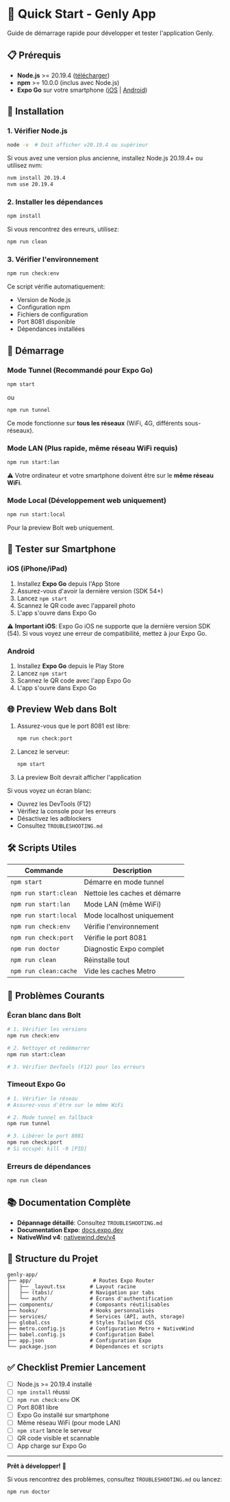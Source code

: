 # 🚀 Quick Start - Genly App

Guide de démarrage rapide pour développer et tester l'application Genly.

## 📋 Prérequis

- **Node.js** >= 20.19.4 ([télécharger](https://nodejs.org/))
- **npm** >= 10.0.0 (inclus avec Node.js)
- **Expo Go** sur votre smartphone ([iOS](https://apps.apple.com/app/expo-go/id982107779) | [Android](https://play.google.com/store/apps/details?id=host.exp.exponent))

## 🔧 Installation

### 1. Vérifier Node.js

```bash
node -v  # Doit afficher v20.19.4 ou supérieur
```

Si vous avez une version plus ancienne, installez Node.js 20.19.4+ ou utilisez nvm:

```bash
nvm install 20.19.4
nvm use 20.19.4
```

### 2. Installer les dépendances

```bash
npm install
```

Si vous rencontrez des erreurs, utilisez:

```bash
npm run clean
```

### 3. Vérifier l'environnement

```bash
npm run check:env
```

Ce script vérifie automatiquement:
- Version de Node.js
- Configuration npm
- Fichiers de configuration
- Port 8081 disponible
- Dépendances installées

## 🎯 Démarrage

### Mode Tunnel (Recommandé pour Expo Go)

```bash
npm start
```

ou

```bash
npm run tunnel
```

Ce mode fonctionne sur **tous les réseaux** (WiFi, 4G, différents sous-réseaux).

### Mode LAN (Plus rapide, même réseau WiFi requis)

```bash
npm run start:lan
```

⚠️ Votre ordinateur et votre smartphone doivent être sur le **même réseau WiFi**.

### Mode Local (Développement web uniquement)

```bash
npm run start:local
```

Pour la preview Bolt web uniquement.

## 📱 Tester sur Smartphone

### iOS (iPhone/iPad)

1. Installez **Expo Go** depuis l'App Store
2. Assurez-vous d'avoir la dernière version (SDK 54+)
3. Lancez `npm start`
4. Scannez le QR code avec l'appareil photo
5. L'app s'ouvre dans Expo Go

⚠️ **Important iOS**: Expo Go iOS ne supporte que la dernière version SDK (54). Si vous voyez une erreur de compatibilité, mettez à jour Expo Go.

### Android

1. Installez **Expo Go** depuis le Play Store
2. Lancez `npm start`
3. Scannez le QR code avec l'app Expo Go
4. L'app s'ouvre dans Expo Go

## 🌐 Preview Web dans Bolt

1. Assurez-vous que le port 8081 est libre:
   ```bash
   npm run check:port
   ```

2. Lancez le serveur:
   ```bash
   npm start
   ```

3. La preview Bolt devrait afficher l'application

Si vous voyez un écran blanc:
- Ouvrez les DevTools (F12)
- Vérifiez la console pour les erreurs
- Désactivez les adblockers
- Consultez `TROUBLESHOOTING.md`

## 🛠️ Scripts Utiles

| Commande | Description |
|----------|-------------|
| `npm start` | Démarre en mode tunnel |
| `npm run start:clean` | Nettoie les caches et démarre |
| `npm run start:lan` | Mode LAN (même WiFi) |
| `npm run start:local` | Mode localhost uniquement |
| `npm run check:env` | Vérifie l'environnement |
| `npm run check:port` | Vérifie le port 8081 |
| `npm run doctor` | Diagnostic Expo complet |
| `npm run clean` | Réinstalle tout |
| `npm run clean:cache` | Vide les caches Metro |

## 🐛 Problèmes Courants

### Écran blanc dans Bolt

```bash
# 1. Vérifier les versions
npm run check:env

# 2. Nettoyer et redémarrer
npm run start:clean

# 3. Vérifier DevTools (F12) pour les erreurs
```

### Timeout Expo Go

```bash
# 1. Vérifier le réseau
# Assurez-vous d'être sur le même WiFi

# 2. Mode tunnel en fallback
npm run tunnel

# 3. Libérer le port 8081
npm run check:port
# Si occupé: kill -9 [PID]
```

### Erreurs de dépendances

```bash
npm run clean
```

## 📚 Documentation Complète

- **Dépannage détaillé**: Consultez `TROUBLESHOOTING.md`
- **Documentation Expo**: [docs.expo.dev](https://docs.expo.dev)
- **NativeWind v4**: [nativewind.dev/v4](https://www.nativewind.dev/v4/getting-started/expo-router)

## 🎨 Structure du Projet

```
genly-app/
├── app/                    # Routes Expo Router
│   ├── _layout.tsx        # Layout racine
│   ├── (tabs)/            # Navigation par tabs
│   └── auth/              # Écrans d'authentification
├── components/            # Composants réutilisables
├── hooks/                 # Hooks personnalisés
├── services/              # Services (API, auth, storage)
├── global.css             # Styles Tailwind CSS
├── metro.config.js        # Configuration Metro + NativeWind
├── babel.config.js        # Configuration Babel
├── app.json               # Configuration Expo
└── package.json           # Dépendances et scripts
```

## ✅ Checklist Premier Lancement

- [ ] Node.js >= 20.19.4 installé
- [ ] `npm install` réussi
- [ ] `npm run check:env` OK
- [ ] Port 8081 libre
- [ ] Expo Go installé sur smartphone
- [ ] Même réseau WiFi (pour mode LAN)
- [ ] `npm start` lance le serveur
- [ ] QR code visible et scannable
- [ ] App charge sur Expo Go

---

**Prêt à développer!** 🎉

Si vous rencontrez des problèmes, consultez `TROUBLESHOOTING.md` ou lancez:

```bash
npm run doctor
```

